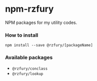 # npm-rzfury
NPM packages for my utility codes.

### How to install
`npm install --save @rzfury/[packageName]`

### Available packages
- `@rzfury/conclass`
- `@rzfury/lookup`
